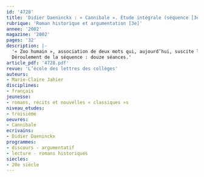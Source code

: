 ```yaml
---
id: '4728'
title: 'Didier Daeninckx : « Cannibale ». Étude intégrale (séquence [3e] )'
rubrique: 'Roman historique et argumentation [3e]'
annee: '2002'
magazine: '2002'
pages: '32'
description: |-
  '« Zoo humain », association de deux mots qui, aujourd’hui, suscite la stupeur et l’indignation. Il n’en a pas toujours été ainsi. C’est le mérite du roman de Didier Daeninckx de permettre aux élèves du 21e siècle de découvrir, à travers les aventures de Gocéné et Badimoin, la cruauté et le mépris dont les Occidentaux ont fait preuve vis-à-vis des populations « indigènes ». Comment et pourquoi de tels actes ont-ils été possibles ? Par quel travail d’écriture un auteur peut-il, dans un texte à dominante narrative, expliquer, dénoncer ? C’est ce que cette séquence se propose d’étudier.
  Déroulement de la séquence : douze séances.'
article_pdf: '4728.pdf'
revue: 'L’école des lettres des collèges'
auteurs:
- Marie-Claire Jahier
disciplines:
- français
jeunesse:
- romans, récits et nouvelles « classiques »s
niveau_etudes:
- troisième
oeuvres:
- Cannibale
ecrivains:
- Didier Daeninckx
programmes:
- discours - argumentatif
- lecture - romans historiques
siecles:
- 20e siècle
---
```

